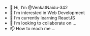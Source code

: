 - 👋 Hi, I’m @VenkatNaidu-342
- 👀 I’m interested in Web Development
- 🌱 I’m currently learning ReactJS
- 💞️ I’m looking to collaborate on ...
- 📫 How to reach me ...

<!---
VenkatNaidu-342/VenkatNaidu-342 is a ✨ special ✨ repository because its `README.md` (this file) appears on your GitHub profile.
You can click the Preview link to take a look at your changes.
--->
